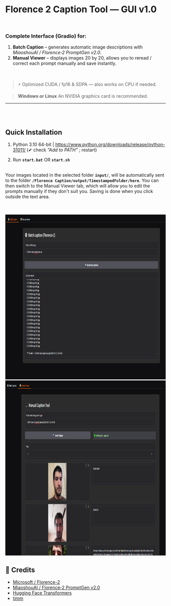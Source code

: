# Florence 2 Caption Tool — GUI v1.0<br><br>

### Complete Interface (Gradio) for:

1. **Batch Caption** – generates automatic image descriptions with *MiaoshouAI / Florence‑2 PromptGen v2.0*.
2. **Manual Viewer** – displays images 20 by 20, allows you to reread / correct each prompt manually and save instantly.<br><br><br>

> ⚡ Optimized CUDA / fp16 & SDPA — also works on CPU if needed.

> **Windows or Linux**
> An NVIDIA graphics card is recommended.

---
<br><br>

## Quick Installation


1. Python 3.10 64-bit | <https://www.python.org/downloads/release/python-31011/> (✔ check *"Add to PATH"* ; restart)

2. Run **`start.bat`** OR **`start.sh`**<br><br>

Your images located in the selected folder **`input/`**, will be automatically sent to the folder **`/Florence Caption/output/TimestampedFolder/here`**.
You can then switch to the Manual Viewer tab, which will allow you to edit the prompts manually if they don't suit you. Saving is done when you click outside the text area.<br><br><br>



<img src="doc/batch.png" alt="Description de l'image" width="1041" height="518">
<img src="doc/viewer.png" alt="Description de l'image" width="1041" height="550">

## 🙏 Credits

- [Microsoft / Florence-2](https://huggingface.co/microsoft)
- [MiaoshouAI / Florence‑2 PromptGen v2.0](https://huggingface.co/MiaoshouAI/Florence-2-base-PromptGen-v2.0)
- [Hugging Face Transformers](https://github.com/huggingface/transformers)
- [timm](https://github.com/huggingface/pytorch-image-models)